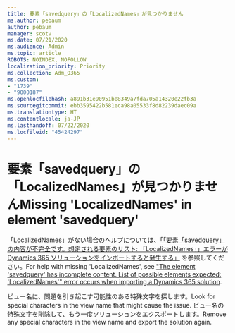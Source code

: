 ```yaml
---
title: 要素「savedquery」の「LocalizedNames」が見つかりません
ms.author: pebaum
author: pebaum
manager: scotv
ms.date: 07/21/2020
ms.audience: Admin
ms.topic: article
ROBOTS: NOINDEX, NOFOLLOW
localization_priority: Priority
ms.collection: Adm_O365
ms.custom:
- "1739"
- "9000187"
ms.openlocfilehash: a891b31e90951be8349a7fda705a14320e22fb3a
ms.sourcegitcommit: ebb3595422b581eca98a05533f8d82239daec09a
ms.translationtype: HT
ms.contentlocale: ja-JP
ms.lasthandoff: 07/22/2020
ms.locfileid: "45424297"
---
```

# <a name="missing-localizednames-in-element-savedquery"></a><span data-ttu-id="df3bf-102">要素「savedquery」の「LocalizedNames」が見つかりません</span><span class="sxs-lookup"><span data-stu-id="df3bf-102">Missing 'LocalizedNames' in element 'savedquery'</span></span>

<span data-ttu-id="df3bf-103">「LocalizedNames」がない場合のヘルプについては、[「「要素「savedquery」の内容が不完全です。想定される要素のリスト: 「LocalizedNames」」エラーが Dynamics 365 ソリューションをインポートすると発生する」](https://support.microsoft.com/help/4463330/the-element-savedquery-has-incomplete-content-list-of-possible-element) を参照してください。</span><span class="sxs-lookup"><span data-stu-id="df3bf-103">For help with missing 'LocalizedNames', see ["The element 'savedquery' has incomplete content. List of possible elements expected: 'LocalizedNames'" error occurs when importing a Dynamics 365 solution](https://support.microsoft.com/help/4463330/the-element-savedquery-has-incomplete-content-list-of-possible-element).</span></span>

<span data-ttu-id="df3bf-104">ビュー名に、問題を引き起こす可能性のある特殊文字を探します。</span><span class="sxs-lookup"><span data-stu-id="df3bf-104">Look for special characters in the view name that might cause the issue.</span></span> <span data-ttu-id="df3bf-105">ビュー名の特殊文字を削除して、もう一度ソリューションをエクスポートします。</span><span class="sxs-lookup"><span data-stu-id="df3bf-105">Remove any special characters in the view name and export the solution again.</span></span>